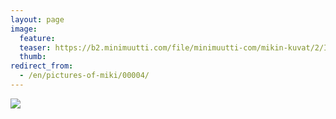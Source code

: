 ```yaml
---
layout: page
image:
  feature:
  teaser: https://b2.minimuutti.com/file/minimuutti-com/mikin-kuvat/2/IMG_9195-245px.jpg
  thumb:
redirect_from:
  - /en/pictures-of-miki/00004/
---
```


[![](https://b2.minimuutti.com/file/minimuutti-com/mikin-kuvat/3/IMG_9195-800px.jpg)](https://dl.dropboxusercontent.com/sh/ea1wtnz7z734o12/AABg29iA8rAXk9RRYa1Z4E9Ca/mikin-kuvat/3/IMG_9195.jpg)
